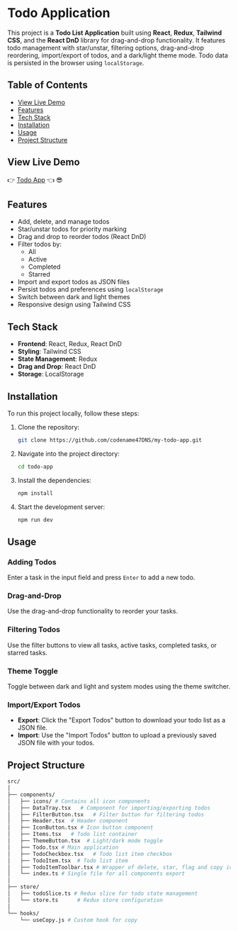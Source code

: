 # Todo Application

This project is a **Todo List Application** built using **React**, **Redux**, **Tailwind CSS**, and the **React DnD** library for drag-and-drop functionality. It features todo management with star/unstar, filtering options, drag-and-drop reordering, import/export of todos, and a dark/light theme mode. Todo data is persisted in the browser using `localStorage`.

## Table of Contents

- [View Live Demo](#view-live-demo)
- [Features](#features)
- [Tech Stack](#tech-stack)
- [Installation](#installation)
- [Usage](#usage)
- [Project Structure](#project-structure)

## View Live Demo

👉 [Todo App](https://my-todo-app-nine-sepia.vercel.app/) 👈 😎

## Features

- Add, delete, and manage todos
- Star/unstar todos for priority marking
- Drag and drop to reorder todos (React DnD)
- Filter todos by:
  - All
  - Active
  - Completed
  - Starred
- Import and export todos as JSON files
- Persist todos and preferences using `localStorage`
- Switch between dark and light themes
- Responsive design using Tailwind CSS

## Tech Stack

- **Frontend**: React, Redux, React DnD
- **Styling**: Tailwind CSS
- **State Management**: Redux
- **Drag and Drop**: React DnD
- **Storage**: LocalStorage

## Installation

To run this project locally, follow these steps:

1. Clone the repository:

   ```bash
   git clone https://github.com/codename47DNS/my-todo-app.git
   ```

2. Navigate into the project directory:

   ```bash
   cd todo-app
   ```

3. Install the dependencies:

   ```bash
   npm install
   ```

4. Start the development server:

   ```bash
   npm run dev
   ```

## Usage

### Adding Todos

Enter a task in the input field and press `Enter` to add a new todo.

### Drag-and-Drop

Use the drag-and-drop functionality to reorder your tasks.

### Filtering Todos

Use the filter buttons to view all tasks, active tasks, completed tasks, or starred tasks.

### Theme Toggle

Toggle between dark and light and system modes using the theme switcher.

### Import/Export Todos

- **Export**: Click the "Export Todos" button to download your todo list as a JSON file.
- **Import**: Use the "Import Todos" button to upload a previously saved JSON file with your todos.

## Project Structure

```bash
src/
│
├── components/
│   ├── icons/ # Contains all icon components
│   ├── DataTray.tsx   # Component for importing/exporting todos
│   ├── FilterButton.tsx   # Filter button for filtering todos
│   ├── Header.tsx  # Header component
│   ├── IconButton.tsx # Icon button component
│   ├── Items.tsx   # Todo list container
│   ├── ThemeButton.tsx  # Light/dark mode toggle
│   ├── Todo.tsx # Main application
│   ├── TodoCheckbox.tsx   # Todo list item checkbox
│   ├── TodoItem.tsx  # Todo list item
│   ├── TodoItemToolbar.tsx # Wrapper of delete, star, flag and copy icons.
│   └── index.ts # Single file for all components export
│
├── store/
│   ├── todoSlice.ts # Redux slice for todo state management
│   └── store.ts      # Redux store configuration
│
└── hooks/
    └── useCopy.js # Custom hook for copy
```
